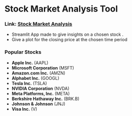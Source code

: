 # Stock Market Analysis Tool
### Link: [Stock Market Analysis](https://stockmarket-analysis.streamlit.app/)
- Streamlit App made to give insights on a chosen stock . 
- Give a plot for the closing price at the chosen time period
### Popular Stocks

- **Apple Inc.** (AAPL)
- **Microsoft Corporation** (MSFT)
- **Amazon.com Inc.** (AMZN)
- **Alphabet Inc.** (GOOGL)
- **Tesla Inc.** (TSLA)
- **NVIDIA Corporation** (NVDA)
- **Meta Platforms, Inc.** (META)
- **Berkshire Hathaway Inc.** (BRK.B)
- **Johnson & Johnson** (JNJ)
- **Visa Inc.** (V)
